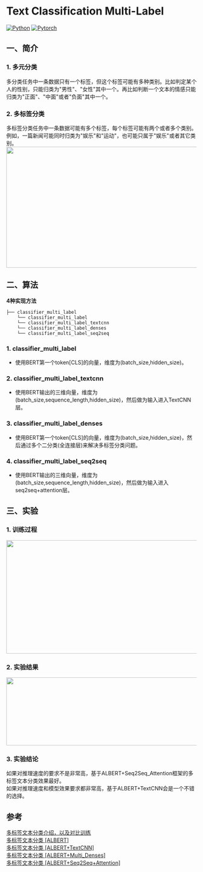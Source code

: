 # Text Classification Multi-Label
[![Python](https://img.shields.io/badge/python-3.7.6-blue?logo=python&logoColor=FED643)](https://www.python.org/downloads/release/python-376/)
[![Pytorch](https://img.shields.io/badge/tensorflow-1.15.0-red?logo=tensorflow)](https://www.tensorflow.org/versions/)     



## 一、简介
### 1. 多元分类
   多分类任务中一条数据只有一个标签，但这个标签可能有多种类别。比如判定某个人的性别，只能归类为"男性"、"女性"其中一个。再比如判断一个文本的情感只能归类为"正面"、"中面"或者"负面"其中一个。
### 2. 多标签分类
   多标签分类任务中一条数据可能有多个标签，每个标签可能有两个或者多个类别。例如，一篇新闻可能同时归类为"娱乐"和"运动"，也可能只属于"娱乐"或者其它类别。  
<img src="https://github.com/hellonlp/classifier-multi-label/blob/master/imgs/01.png" width="700" height="320">


## 二、算法

**4种实现方法**
```
├── classifier_multi_label
    └── classifier_multi_label
    └── classifier_multi_label_textcnn
    └── classifier_multi_label_denses
    └── classifier_multi_label_seq2seq
```

### 1. classifier_multi_label
- 使用BERT第一个token[CLS]的向量，维度为(batch_size,hidden_size)。  

### 2. classifier_multi_label_textcnn
- 使用BERT输出的三维向量，维度为(batch_size,sequence_length,hidden_size)，然后做为输入进入TextCNN层。  

### 3. classifier_multi_label_denses
- 使用BERT第一个token[CLS]的向量，维度为(batch_size,hidden_size)，然后通过多个二分类(全连接层)来解决多标签分类问题。  

### 4. classifier_multi_label_seq2seq
- 使用BERT输出的三维向量，维度为(batch_size,sequence_length,hidden_size)，然后做为输入进入seq2seq+attention层。  


## 三、实验
### 1. 训练过程
<img src="https://github.com/hellonlp/classifier-multi-label/blob/master/imgs/10.png" width="700" height="300">

### 2. 实验结果
<img src="https://github.com/hellonlp/classifier-multi-label/blob/master/imgs/09b.jpg" width="700" height="180">


### 3. 实验结论
如果对推理速度的要求不是非常高，基于ALBERT+Seq2Seq_Attention框架的多标签文本分类效果最好。   
如果对推理速度和模型效果要求都非常高，基于ALBERT+TextCNN会是一个不错的选择。  


## 参考
[多标签文本分类介绍，以及对比训练](https://zhuanlan.zhihu.com/p/152140983)  
[多标签文本分类 [ALBERT]](https://zhuanlan.zhihu.com/p/164873441)  
[多标签文本分类 [ALBERT+TextCNN]](https://zhuanlan.zhihu.com/p/158622992)  
[多标签文本分类 [ALBERT+Multi_Denses]](https://zhuanlan.zhihu.com/p/263573628)  
[多标签文本分类 [ALBERT+Seq2Seq+Attention]](https://zhuanlan.zhihu.com/p/260743336)      





